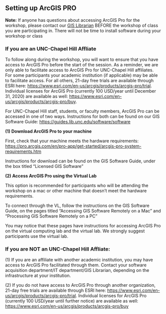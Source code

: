 ## Setting up ArcGIS PRO

**Note:**
If anyone has questions about accessing ArcGIS Pro for the workshop, please contact our [GIS Librarian](https://library.unc.edu/data/gis-assistance/) BEFORE the workshop of class you are participating in. There will not be time to install software during your workshop or class

### If you are an UNC-Chapel Hill Affliate

To follow along during the workshop, you will want to ensure that you have access to ArcGIS Pro before the start of the session. As a reminder, we are only able to facilitate access to ArcGIS Pro for UNC-Chapel Hill affiliates. For some participants your academic institution (if applicable) may be able to facilitate access. For all others, 21-day free trials are available through ESRI here: https://www.esri.com/en-us/arcgis/products/arcgis-pro/trial. Individual licenses for ArcGIS Pro (currently 100 USD/year until December 31, 2020) are available as well: https://www.esri.com/en-us/arcgis/products/arcgis-pro/buy.  

For UNC-Chapel Hill staff, students, or faculty members, ArcGIS Pro can be accessed in one of two ways. Instructions for both can be found on our GIS Software Guide: https://guides.lib.unc.edu/software/software  

**(1) Download ArcGIS Pro to your machine**

First, check that your machine meets the hardware requirements: https://pro.arcgis.com/en/pro-app/get-started/arcgis-pro-system-requirements.htm  

Instructions for download can be found on the GIS Software Guide, under the box titled “Licensed GIS Software”

**(2) Access ArcGIS Pro using the Virtual Lab**

This option is recommended for participants who will be attending the workshop on a mac or other machine that doesn’t meet the hardware requirements.

To connect through the VL, follow the instructions on the GIS Software Guide, on the pages titled “Accessing GIS Software Remotely on a Mac” and “Processing GIS Software Remotely on a PC”

You may notice that these pages have instructions for accessing ArcGIS Pro on the virtual computing lab and the virtual lab. We strongly suggest participants use the virtual lab.

### If you are NOT an UNC-Chapel Hill Affliate:

(1) If you are an affiliate with another academic institution, you may have access to ArcGIS Pro facilitated through them. Contact your software acquisition department/IT department/GIS Librarian, depending on the infrastructure at your institution.

(2) If you do not have access to ArcGIS Pro through another organization, 21-day free trials are available through ESRI here: https://www.esri.com/en-us/arcgis/products/arcgis-pro/trial. Individual licenses for ArcGIS Pro (currently 100 USD/year until further notice) are available as well: https://www.esri.com/en-us/arcgis/products/arcgis-pro/buy